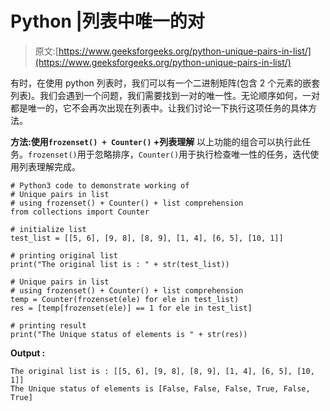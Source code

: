 # Python |列表中唯一的对

> 原文:[https://www.geeksforgeeks.org/python-unique-pairs-in-list/](https://www.geeksforgeeks.org/python-unique-pairs-in-list/)

有时，在使用 python 列表时，我们可以有一个二进制矩阵(包含 2 个元素的嵌套列表)。我们会遇到一个问题，我们需要找到一对的唯一性。无论顺序如何，一对都是唯一的，它不会再次出现在列表中。让我们讨论一下执行这项任务的具体方法。

**方法:使用`frozenset() + Counter()` +列表理解**
以上功能的组合可以执行此任务。`frozenset()`用于忽略排序，`Counter()`用于执行检查唯一性的任务，迭代使用列表理解完成。

```
# Python3 code to demonstrate working of
# Unique pairs in list
# using frozenset() + Counter() + list comprehension
from collections import Counter

# initialize list
test_list = [[5, 6], [9, 8], [8, 9], [1, 4], [6, 5], [10, 1]]

# printing original list
print("The original list is : " + str(test_list))

# Unique pairs in list
# using frozenset() + Counter() + list comprehension
temp = Counter(frozenset(ele) for ele in test_list)
res = [temp[frozenset(ele)] == 1 for ele in test_list]

# printing result
print("The Unique status of elements is " + str(res))
```

**Output :**

```
The original list is : [[5, 6], [9, 8], [8, 9], [1, 4], [6, 5], [10, 1]]
The Unique status of elements is [False, False, False, True, False, True]

```
